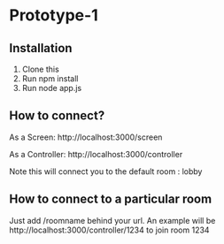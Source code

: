 Prototype-1
==

## Installation
1. Clone this
2. Run npm install
3. Run node app.js

## How to connect?

As a Screen: http://localhost:3000/screen

As a Controller: http://localhost:3000/controller

Note this will connect you to the default room : lobby

## How to connect to a particular room

Just add /roomname behind your url. An example will be http://localhost:3000/controller/1234 to join room 1234
